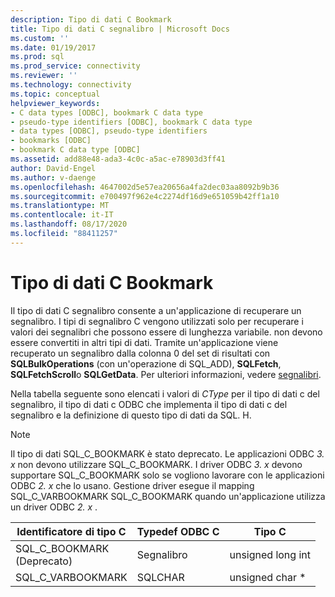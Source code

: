 ```yaml
---
description: Tipo di dati C Bookmark
title: Tipo di dati C segnalibro | Microsoft Docs
ms.custom: ''
ms.date: 01/19/2017
ms.prod: sql
ms.prod_service: connectivity
ms.reviewer: ''
ms.technology: connectivity
ms.topic: conceptual
helpviewer_keywords:
- C data types [ODBC], bookmark C data type
- pseudo-type identifiers [ODBC], bookmark C data type
- data types [ODBC], pseudo-type identifiers
- bookmarks [ODBC]
- bookmark C data type [ODBC]
ms.assetid: add88e48-ada3-4c0c-a5ac-e78903d3ff41
author: David-Engel
ms.author: v-daenge
ms.openlocfilehash: 4647002d5e57ea20656a4fa2dec03aa8092b9b36
ms.sourcegitcommit: e700497f962e4c2274df16d9e651059b42ff1a10
ms.translationtype: MT
ms.contentlocale: it-IT
ms.lasthandoff: 08/17/2020
ms.locfileid: "88411257"
---
```

# <a name="bookmark-c-data-type"></a>Tipo di dati C Bookmark
Il tipo di dati C segnalibro consente a un'applicazione di recuperare un segnalibro. I tipi di segnalibro C vengono utilizzati solo per recuperare i valori dei segnalibri che possono essere di lunghezza variabile. non devono essere convertiti in altri tipi di dati. Tramite un'applicazione viene recuperato un segnalibro dalla colonna 0 del set di risultati con **SQLBulkOperations** (con un'operazione di SQL_ADD), **SQLFetch**, **SQLFetchScroll**o **SQLGetData**. Per ulteriori informazioni, vedere [segnalibri](../../../odbc/reference/develop-app/bookmarks-odbc.md).  
  
 Nella tabella seguente sono elencati i valori di *CType* per il tipo di dati c del segnalibro, il tipo di dati c ODBC che implementa il tipo di dati c del segnalibro e la definizione di questo tipo di dati da SQL. H.  
  
> [!NOTE]
>  Il tipo di dati SQL_C_BOOKMARK è stato deprecato. Le applicazioni ODBC *3. x* non devono utilizzare SQL_C_BOOKMARK. I driver ODBC *3. x* devono supportare SQL_C_BOOKMARK solo se vogliono lavorare con le applicazioni ODBC *2. x* che lo usano. Gestione driver esegue il mapping SQL_C_VARBOOKMARK SQL_C_BOOKMARK quando un'applicazione utilizza un driver ODBC *2. x* .  
  
|Identificatore di tipo C|Typedef ODBC C|Tipo C|  
|-----------------------|--------------------|------------|  
|SQL_C_BOOKMARK<br />(Deprecato)|Segnalibro|unsigned long int|  
|SQL_C_VARBOOKMARK|SQLCHAR|unsigned char *|
